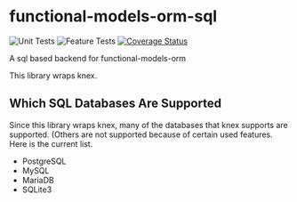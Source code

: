# functional-models-orm-sql
![Unit Tests](https://github.com/monolithst/functional-models-orm-sql/actions/workflows/ut.yml/badge.svg?branch=master)
![Feature Tests](https://github.com/monolithst/functional-models-orm-sql/actions/workflows/feature.yml/badge.svg?branch=master)
[![Coverage Status](https://coveralls.io/repos/github/monolithst/functional-models-orm-sql/badge.svg?branch=master)](https://coveralls.io/github/monolithst/functional-models-orm-sql?branch=master)

A sql based backend for functional-models-orm

This library wraps knex. 

## Which SQL Databases Are Supported
Since this library wraps knex, many of the databases that knex supports are supported. (Others are not supported because of certain used features. Here is the current list. 
- PostgreSQL
- MySQL
- MariaDB
- SQLite3
